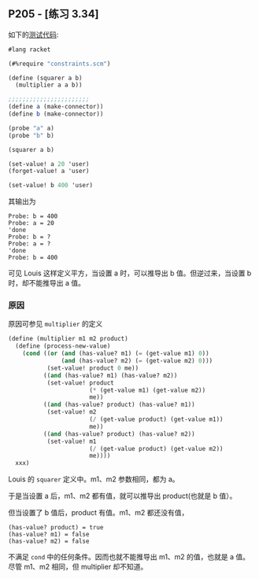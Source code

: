 ## P205 - [练习 3.34]

如下的[测试代码](./exercise_3_34.scm):

``` Scheme
#lang racket

(#%require "constraints.scm")

(define (squarer a b)
  (multiplier a a b))

;;;;;;;;;;;;;;;;;;;;;;;
(define a (make-connector))
(define b (make-connector))

(probe "a" a)
(probe "b" b)

(squarer a b)

(set-value! a 20 'user)
(forget-value! a 'user)

(set-value! b 400 'user)
```

其输出为

```
Probe: b = 400
Probe: a = 20
'done
Probe: b = ?
Probe: a = ?
'done
Probe: b = 400
```

可见 Louis 这样定义平方，当设置 a 时，可以推导出 b 值。但逆过来，当设置 b 时，却不能推导出 a 值。

### 原因

原因可参见 `multiplier` 的定义

``` Scheme
(define (multiplier m1 m2 product)
  (define (process-new-value)
    (cond ((or (and (has-value? m1) (= (get-value m1) 0))
               (and (has-value? m2) (= (get-value m2) 0)))
           (set-value! product 0 me))
          ((and (has-value? m1) (has-value? m2))
           (set-value! product
                       (* (get-value m1) (get-value m2))
                       me))
          ((and (has-value? product) (has-value? m1))
           (set-value! m2
                       (/ (get-value product) (get-value m1))
                       me))
          ((and (has-value? product) (has-value? m2))
           (set-value! m1
                       (/ (get-value product) (get-value m2))
                       me))))
  xxx)
```

Louis 的 `squarer` 定义中。m1、m2 参数相同，都为 a。

于是当设置 a 后，m1、m2 都有值，就可以推导出 product(也就是 b 值）。

但当设置了 b 值后，product 有值。m1、m2 都还没有值，

```
(has-value? product) = true
(has-value? m1) = false
(has-value? m2) = false
```

不满足 `cond` 中的任何条件。因而也就不能推导出 m1、m2 的值，也就是 a 值。尽管 m1、m2 相同，但 multiplier 却不知道。

